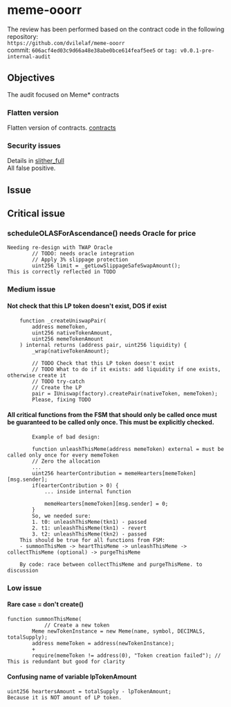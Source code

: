 # meme-ooorr
The review has been performed based on the contract code in the following repository:<br>
`https://github.com/dvilelaf/meme-ooorr` <br>
commit: `606acf4ed03c9d66a48e38abe0bce614feaf5ee5` or `tag: v0.0.1-pre-internal-audit` <br>

## Objectives
The audit focused on Meme* contracts <BR>

### Flatten version
Flatten version of contracts. [contracts](https://github.com/dvilelaf/meme-ooorr/blob/main/audits/internal/analysis/contracts)

### Security issues
Details in [slither_full](https://github.com/dvilelaf/meme-ooorr/blob/main/audits/internal/analysis/slither_full.txt) <br>
All false positive.

## Issue
## Critical issue
### scheduleOLASForAscendance() needs Oracle for price
```
Needing re-design with TWAP Oracle
        // TODO: needs oracle integration
        // Apply 3% slippage protection
        uint256 limit = _getLowSlippageSafeSwapAmount();
This is correctly reflected in TODO
``` 
### Medium issue
#### Not check that this LP token doesn't exist, DOS if exist
```
    function _createUniswapPair(
        address memeToken,
        uint256 nativeTokenAmount,
        uint256 memeTokenAmount
    ) internal returns (address pair, uint256 liquidity) {
        _wrap(nativeTokenAmount);

        // TODO Check that this LP token doesn't exist
        // TODO What to do if it exists: add liquidity if one exists, otherwise create it
        // TODO try-catch
        // Create the LP
        pair = IUniswap(factory).createPair(nativeToken, memeToken);
        Please, fixing TODO
```
#### All critical functions from the FSM that should only be called once must be guaranteed to be called only once. This must be explicitly checked.
```
        Example of bad design:

        function unleashThisMeme(address memeToken) external = must be called only once for every memeToken
        // Zero the allocation
        ...
        uint256 hearterContribution = memeHearters[memeToken][msg.sender]; 
        if(earterContribution > 0) {
            ... inside internal function

            memeHearters[memeToken][msg.sender] = 0;
        }
        So, we needed sure:
        1. t0: unleashThisMeme(tkn1) - passed
        2. t1: unleashThisMeme(tkn1) - revert
        3. t2: unleashThisMeme(tkn2) - passed
    This should be true for all functions from FSM:
    - summonThisMem -> heartThisMeme -> unleashThisMeme -> collectThisMeme (optional) -> purgeThisMeme

    By code: race between collectThisMeme and purgeThisMeme. to discussion
```

### Low issue
#### Rare case = don't create()
```
function summonThisMeme(
            // Create a new token
        Meme newTokenInstance = new Meme(name, symbol, DECIMALS, totalSupply);
        address memeToken = address(newTokenInstance);
        +
        require(memeToken != address(0), "Token creation failed"); // This is redundant but good for clarity
```
#### Confusing name of variable lpTokenAmount
```
uint256 heartersAmount = totalSupply - lpTokenAmount;
Because it is NOT amount of LP token.
```
